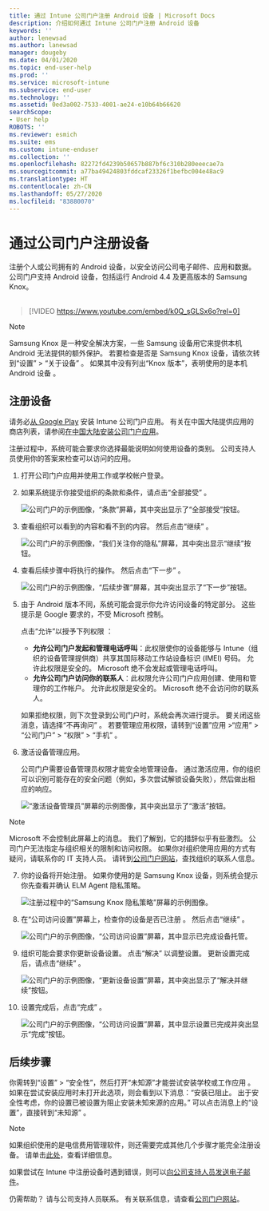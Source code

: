 ```yaml
---
title: 通过 Intune 公司门户注册 Android 设备 | Microsoft Docs
description: 介绍如何通过 Intune 公司门户注册 Android 设备
keywords: ''
author: lenewsad
ms.author: lanewsad
manager: dougeby
ms.date: 04/01/2020
ms.topic: end-user-help
ms.prod: ''
ms.service: microsoft-intune
ms.subservice: end-user
ms.technology: ''
ms.assetid: 0ed3a002-7533-4001-ae24-e10b64b66620
searchScope:
- User help
ROBOTS: ''
ms.reviewer: esmich
ms.suite: ems
ms.custom: intune-enduser
ms.collection: ''
ms.openlocfilehash: 82272fd4239b50657b887bf6c310b280eeecae7a
ms.sourcegitcommit: a77ba49424803fddcaf23326f1befbc004e48ac9
ms.translationtype: HT
ms.contentlocale: zh-CN
ms.lasthandoff: 05/27/2020
ms.locfileid: "83880070"
---
```

# <a name="enroll-your-device-with-company-portal"></a>通过公司门户注册设备  
注册个人或公司拥有的 Android 设备，以安全访问公司电子邮件、应用和数据。 公司门户支持 Android 设备，包括运行 Android 4.4 及更高版本的 Samsung Knox。  
</br>
> [!VIDEO https://www.youtube.com/embed/k0Q_sGLSx6o?rel=0]

> [!NOTE]
> Samsung Knox 是一种安全解决方案，一些 Samsung 设备用它来提供本机 Android 无法提供的额外保护。 若要检查是否是 Samsung Knox 设备，请依次转到“设置” > “关于设备”   。 如果其中没有列出“Knox 版本”，表明使用的是本机 Android 设备  。

## <a name="enroll-device"></a>注册设备  
请务必[从 Google Play](https://play.google.com/store/apps/details?id=com.microsoft.windowsintune.companyportal) 安装 Intune 公司门户应用。 有关在中国大陆提供应用的商店列表，请参阅[在中国大陆安装公司门户应用](install-company-portal-android-china.md)。    

注册过程中，系统可能会要求你选择最能说明如何使用设备的类别。 公司支持人员使用你的答案来检查可以访问的应用。  

1. 打开公司门户应用并使用工作或学校帐户登录。  

2. 如果系统提示你接受组织的条款和条件，请点击“全部接受”  。  

   ![公司门户的示例图像，“条款”屏幕，其中突出显示了“全部接受”按钮。](./media/accept-terms-1911.png)  


3. 查看组织可以看到的内容和看不到的内容。 然后点击“继续”  。


    ![公司门户的示例图像，“我们关注你的隐私”屏幕，其中突出显示“继续”按钮。](./media/android-privacy-screen-1911.png)  
4. 查看后续步骤中将执行的操作。 然后点击“下一步”  。  

    ![公司门户的示例图像，“后续步骤”屏幕，其中突出显示了“下一步”按钮。](./media/android-whats-next-1911.png)  


5. 由于 Android 版本不同，系统可能会提示你允许访问设备的特定部分。 这些提示是 Google 要求的，不受 Microsoft 控制。  

    点击“允许”以授予下列权限  ：  
    * **允许公司门户发起和管理电话呼叫**：此权限使你的设备能够与 Intune（组织的设备管理提供商）共享其国际移动工作站设备标识 (IMEI) 号码。 允许此权限是安全的。 Microsoft 绝不会发起或管理电话呼叫。  
    * **允许公司门户访问你的联系人**：此权限允许公司门户应用创建、使用和管理你的工作帐户。  允许此权限是安全的。 Microsoft 绝不会访问你的联系人。 

    如果拒绝权限，则下次登录到公司门户时，系统会再次进行提示。 要关闭这些消息，请选择“不再询问”  。 若要管理应用权限，请转到“设置”应用 >“应用” > “公司门户” > “权限” > “手机”     。  

6. 激活设备管理应用。 

    公司门户需要设备管理员权限才能安全地管理设备。 通过激活应用，你的组织可以识别可能存在的安全问题（例如，多次尝试解锁设备失败），然后做出相应的响应。  

    ![“激活设备管理员”屏幕的示例图像，其中突出显示了“激活”按钮。](./media/activate-device-administrator-1911.png)  

> [!NOTE]
> Microsoft 不会控制此屏幕上的消息。 我们了解到，它的措辞似乎有些激烈。 公司门户无法指定与组织相关的限制和访问权限。 如果你对组织使用应用的方式有疑问，请联系你的 IT 支持人员。 请转到[公司门户网站](https://go.microsoft.com/fwlink/?linkid=2010980)，查找组织的联系人信息。  


7. 你的设备将开始注册。 如果你使用的是 Samsung Knox 设备，则系统会提示你先查看并确认 ELM Agent 隐私策略。   

    ![注册过程中的“Samsung Knox 隐私策略”屏幕的示例图像。](./media/and-enroll-7-knox-privacy-policy.png)  

8. 在“公司访问设置”屏幕上，检查你的设备是否已注册  。 然后点击“继续”  。  

    ![公司门户的示例图像，“公司访问设置”屏幕，其中显示已完成设备托管。](./media/update-settings-1911.png)  

9. 组织可能会要求你更新设备设置。 点击“解决”  以调整设置。 更新设置完成后，请点击“继续”  。  

   ![公司门户的示例图像，“更新设备设置”屏幕，其中突出显示了“解决并继续”按钮。](./media/resolve-settings-1911.png)  

10. 设置完成后，点击“完成”  。    

    ![公司门户的示例图像，“公司访问设置”屏幕，其中显示设置已完成并突出显示“完成”按钮。](./media/android-enrollment-done-1911.png) 

## <a name="next-steps"></a>后续步骤  

你需转到“设置” > “安全性”，然后打开“未知源”才能尝试安装学校或工作应用    。 如果在尝试安装应用时未打开此选项，则会看到以下消息：“安装已阻止。 出于安全性考虑，你的设置已被设置为阻止安装未知来源的应用。” 可以点击消息上的“设置”，直接转到“未知源”   。  

> [!Note]
> 如果组织使用的是电信费用管理软件，则还需要完成其他几个步骤才能完全注册设备。 请单击[此处](enroll-your-device-with-telecom-expense-management-android.md)，查看详细信息。

如果尝试在 Intune 中注册设备时遇到错误，则可以[向公司支持人员发送电子邮件](send-logs-to-your-it-admin-by-email-android.md)。  

仍需帮助？ 请与公司支持人员联系。 有关联系信息，请查看[公司门户网站](https://go.microsoft.com/fwlink/?linkid=2010980)。  